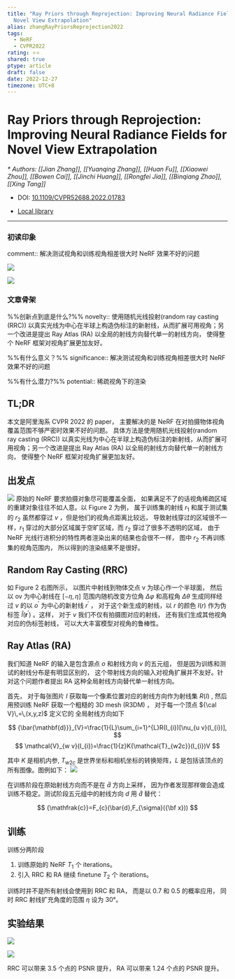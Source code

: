 ```yaml
---
title: "Ray Priors through Reprojection: Improving Neural Radiance Fields for
  Novel View Extrapolation"
alias: zhangRayPriorsReprojection2022
tags:
  - NeRF
  - CVPR2022
rating: ⭐⭐
shared: true
ptype: article
draft: false
date: 2022-12-27
timezone: UTC+8
---
```



# Ray Priors through Reprojection: Improving Neural Radiance Fields for Novel View Extrapolation
<cite>* Authors: [[Jian Zhang]], [[Yuanqing Zhang]], [[Huan Fu]], [[Xiaowei Zhou]], [[Bowen Cai]], [[Jinchi Huang]], [[Rongfei Jia]], [[Binqiang Zhao]], [[Xing Tang]]</cite>

* DOI: [10.1109/CVPR52688.2022.01783](https://doi.org/10.1109/CVPR52688.2022.01783)

* [Local library](zotero://select/items/1_LESBZC5J)

***

### 初读印象

comment:: 解决测试视角和训练视角相差很大时 NeRF 效果不好的问题


![](https://markdown-imagebed.oss-cn-beijing.aliyuncs.com/imgs/202210311518653.png)

![](https://markdown-imagebed.oss-cn-beijing.aliyuncs.com/imgs/202210311634040.png)

### 文章骨架
%%创新点到底是什么?%%
novelty:: 使用随机光线投射(random ray casting (RRC)) 以真实光线为中心在半球上构造伪标注的新射线，从而扩展可用视角；另一个改进是提出 Ray Atlas (RA) 以全局的射线方向替代单一的射线方向， 使得整个 NeRF 框架对视角扩展更加友好。

%%有什么意义？%%
significance:: 解决测试视角和训练视角相差很大时 NeRF 效果不好的问题

%%有什么潜力?%% 
potential:: 稀疏视角下的渲染


## TL;DR

本文是阿里淘系 CVPR 2022 的 paper， 主要解决的是 NeRF 在对拍摄物体视角覆盖范围不够严密时效果不好的问题。 具体方法是使用随机光线投射(random ray casting (RRC)) 以真实光线为中心在半球上构造伪标注的新射线，从而扩展可用视角；另一个改进是提出 Ray Atlas (RA) 以全局的射线方向替代单一的射线方向， 使得整个 NeRF 框架对视角扩展更加友好。

## 出发点

![](https://markdown-imagebed.oss-cn-beijing.aliyuncs.com/imgs/202210311518653.png)
原始的 NeRF 要求拍摄对象尽可能覆盖全面， 如果满足不了的话视角稀疏区域的重建对象往往不如人意。以 Figure 2 为例， 属于训练集的射线 $r_1$ 和属于测试集的 $r_2$ 虽然都穿过 $v$ ，但是他们的视角点距离比较远， 导致射线穿过的区域很不一样，$r_1$ 穿过的大部分区域属于空旷区域，而 $r_2$ 穿过了很多不透明的区域， 由于 NeRF 光线行进积分的特性两者渲染出来的结果也会很不一样， 图中 $r_2$ 不再训练集的视角范围内， 所以得到的渲染结果不是很好。

## Random Ray Casting (RRC)

如 Figure 2 右图所示， 以图片中射线到物体交点 v 为球心作一个半球面， 然后以 ov 为中心射线在 $[-\eta,\eta]$ 范围内随机改变方位角 $\Delta\varphi$  和高程角 $\Delta\theta$ 生成同样经过 $v$ 的以 $o^\prime$ 为中心的新射线 $r^\prime$ ， 对于这个新生成的射线，以 $r$ 的颜色 $I(r)$ 作为伪标签 ${\hat{I}}(\mathbf{r}^{\prime})$ 。这样， 对于 $v$ 我们不仅有拍摄图对应的射线， 还有我们生成其他视角对应的伪标签射线， 可以大大丰富模型对视角的鲁棒性。

## Ray Atlas (RA)

我们知道 NeRF 的输入是包含源点 $o$ 和射线方向 $v$ 的五元组， 但是因为训练和测试的射线分布是有明显区别的， 这个带射线方向的输入对视角扩展并不友好。针对这个问题作者提出 RA 这种全局射线方向替代单一射线方向。

首先， 对于每张图片 $I$ 获取每一个像素位置对应的射线方向作为射线集 $R(I)$ , 然后用预训练 NeRF 获取一个粗糙的 3D mesh (R3DM) ， 对于每一个顶点 ${\cal V}\,=\,(x,y,z)$ 定义它的 全局射线方向如下

$$ {\bar{\mathbf{d}}}_{V}=\frac{1}{L}\sum_{i=1}^{L}R(I_{i})[\nu_{u v}(I_{i})], $$
$$ \mathcal{V}_{w v}(I_{i})=\frac{1}{z}K{\mathcal{T}_{w2c}}(I_{i})V $$

其中 $K$ 是相机内参, $T_{w2c}$ 是世界坐标和相机坐标的转换矩阵，$L$ 是包括该顶点的所有图像。图例如下：
![](https://markdown-imagebed.oss-cn-beijing.aliyuncs.com/imgs/202210311634040.png)

在训练阶段在原始射线方向而不是在 $\bar{d}$ 方向上采样， 因为作者发现那样做会造成训练不稳定。测试阶段五元组中的射线方向 $d$ 用 $\hat{d}$ 替代：

$$ {\mathfrak{c}}=F_{c}(\bar{d},F_{\sigma}({\bf x})) $$


## 训练

训练分两阶段
1. 训练原始的 NeRF $T_1$ 个 iterations。
2. 引入 RRC 和 RA 继续 finetune $T_2$ 个 iterations。

训练时并不是所有射线会使用到 RRC 和 RA， 而是以 0.7 和 0.5 的概率应用， 同时 RRC 射线扩充角度的范围 $\eta$ 设为 30°。


## 实验结果

![](https://markdown-imagebed.oss-cn-beijing.aliyuncs.com/imgs/202210311641057.png)

![](https://markdown-imagebed.oss-cn-beijing.aliyuncs.com/imgs/202210311641211.png)

RRC 可以带来 3.5 个点的 PSNR 提升， RA 可以带来 1.24 个点的 PSNR 提升。




